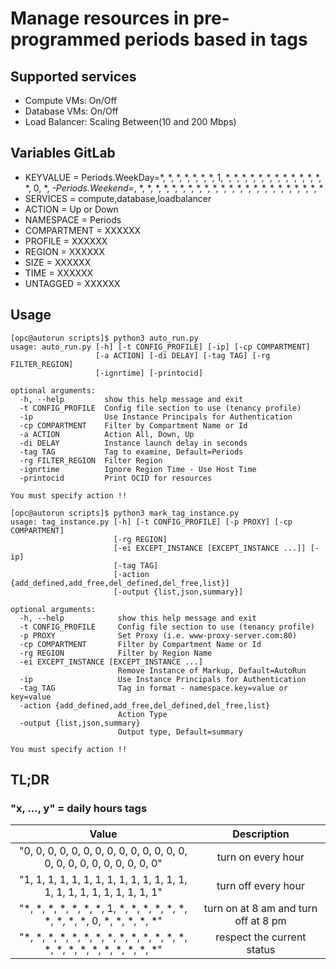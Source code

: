 # Manage resources in pre-programmed periods based in tags

## Supported services

* Compute VMs: On/Off  
* Database VMs: On/Off
* Load Balancer: Scaling Between(10 and 200 Mbps)

## Variables GitLab

* KEYVALUE    = Periods.WeekDay=*, *, *, *, *, *, *, 1, *, *, *, *, *, *, *, *, *, *, *, *, *, 0, *, *-Periods.Weekend=*, *, *, *, *, *, *, *, *, *, *, *, *, *, *, *, *, *, *, *, *, *, *, *
* SERVICES    = compute,database,loadbalancer
* ACTION      = Up or Down
* NAMESPACE   = Periods
* COMPARTMENT = XXXXXX
* PROFILE     = XXXXXX
* REGION      = XXXXXX
* SIZE        = XXXXXX
* TIME        = XXXXXX
* UNTAGGED    = XXXXXX

## Usage

```
[opc@autorun scripts]$ python3 auto_run.py
usage: auto_run.py [-h] [-t CONFIG_PROFILE] [-ip] [-cp COMPARTMENT]
                   [-a ACTION] [-di DELAY] [-tag TAG] [-rg FILTER_REGION]
                   [-ignrtime] [-printocid]

optional arguments:
  -h, --help         show this help message and exit
  -t CONFIG_PROFILE  Config file section to use (tenancy profile)
  -ip                Use Instance Principals for Authentication
  -cp COMPARTMENT    Filter by Compartment Name or Id
  -a ACTION          Action All, Down, Up
  -di DELAY          Instance launch delay in seconds
  -tag TAG           Tag to examine, Default=Periods
  -rg FILTER_REGION  Filter Region
  -ignrtime          Ignore Region Time - Use Host Time
  -printocid         Print OCID for resources

You must specify action !!

[opc@autorun scripts]$ python3 mark_tag_instance.py
usage: tag_instance.py [-h] [-t CONFIG_PROFILE] [-p PROXY] [-cp COMPARTMENT]
                       [-rg REGION]
                       [-ei EXCEPT_INSTANCE [EXCEPT_INSTANCE ...]] [-ip]
                       [-tag TAG]
                       [-action {add_defined,add_free,del_defined,del_free,list}]
                       [-output {list,json,summary}]

optional arguments:
  -h, --help            show this help message and exit
  -t CONFIG_PROFILE     Config file section to use (tenancy profile)
  -p PROXY              Set Proxy (i.e. www-proxy-server.com:80)
  -cp COMPARTMENT       Filter by Compartment Name or Id
  -rg REGION            Filter by Region Name
  -ei EXCEPT_INSTANCE [EXCEPT_INSTANCE ...]
                        Remove Instance of Markup, Default=AutoRun
  -ip                   Use Instance Principals for Authentication
  -tag TAG              Tag in format - namespace.key=value or key=value
  -action {add_defined,add_free,del_defined,del_free,list}
                        Action Type
  -output {list,json,summary}
                        Output type, Default=summary

You must specify action !!
```

## TL;DR

### "x, ..., y" = daily hours tags

|    Value    | Description |
|    :----:   |    :----:   |
| "0, 0, 0, 0, 0, 0, 0, 0, 0, 0, 0, 0, 0, 0, 0, 0, 0, 0, 0, 0, 0, 0, 0, 0" | turn on every hour |
| "1, 1, 1, 1, 1, 1, 1, 1, 1, 1, 1, 1, 1, 1, 1, 1, 1, 1, 1, 1, 1, 1, 1, 1" | turn off every hour |
| "*, *, *, *, *, *, *, 1, *, *, *, *, *, *, *, *, *, *, 0, *, *, *, *, *" | turn on at 8 am and turn off at 8 pm |
| "*, *, *, *, *, *, *, *, *, *, *, *, *, *, *, *, *, *, *, *, *, *, *, *" | respect the current status |
